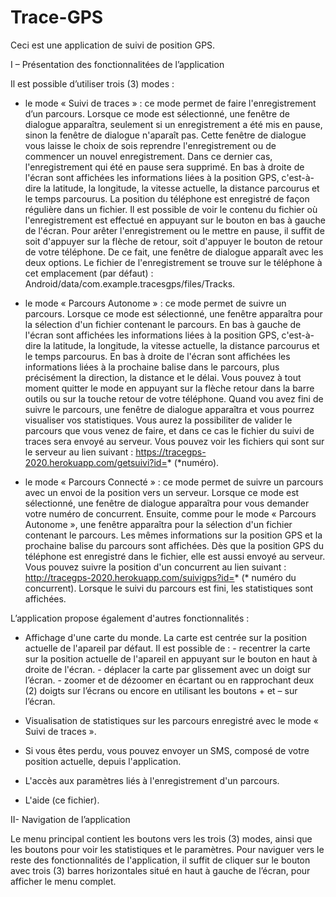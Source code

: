 # Trace-GPS

Ceci est une application de suivi de position GPS.

I – Présentation des fonctionnalitées de l’application

Il est possible d’utiliser trois (3) modes :

- le mode « Suivi de traces » :  ce mode permet de faire l'enregistrement d’un parcours.
			Lorsque ce mode est sélectionné, une fenêtre de dialogue apparaîtra, seulement si un enregistrement a été mis en pause, sinon la fenêtre de dialogue n'aparaît pas. Cette fenêtre de dialogue vous laisse le choix de sois reprendre l'enregistrement ou de commencer un nouvel enregistrement. Dans ce dernier cas, l'enregistrement qui été en pause sera supprimé.
			En bas à droite de l'écran sont affichées les informations liées à la position GPS, c'est-à-dire la latitude, la longitude, la vitesse actuelle, la distance parcourus et le temps parcourus.
			La position du téléphone est enregistré de façon régulière dans un fichier.
			Il est possible de voir le contenu du fichier où l'enregistrement est effectué en appuyant sur le bouton en bas à gauche de l'écran.
			Pour arêter l'enregistrement ou le mettre en pause, il suffit de soit d'appuyer sur la flèche de retour, soit d'appuyer le bouton de retour de votre téléphone. De ce fait, une fenêtre de dialogue apparaît avec les deux options.
			Le fichier de l'enregistrement se trouve sur le téléphone à cet emplacement (par défaut) : Android/data/com.example.tracesgps/files/Tracks.

- le mode « Parcours Autonome » : ce mode permet de suivre un parcours.
			Lorsque ce mode est sélectionné, une fenêtre apparaîtra pour la sélection d'un fichier contenant le parcours.
			En bas à gauche de l'écran sont affichées les informations liées à la position GPS, c'est-à-dire la latitude, la longitude, la vitesse actuelle, la distance parcourus et le temps parcourus.
			En bas à droite de l'écran sont affichées les informations liées à la prochaine balise dans le parcours, plus précisément la direction, la distance et le délai.
			Vous pouvez à tout moment quitter le mode en appuyant sur la flèche retour dans la barre outils ou sur la touche retour de votre téléphone.
			Quand vou avez fini de suivre le parcours, une fenêtre de dialogue apparaîtra et vous pourrez visualiser vos statistiques. Vous aurez la possibiliter de valider le parcours que vous venez de faire, et dans ce cas le fichier du suivi de traces sera envoyé au serveur.
			Vous pouvez voir les fichiers qui sont sur le serveur au lien suivant : https://tracegps-2020.herokuapp.com/getsuivi?id=* (*numéro).
			
- le mode « Parcours Connecté » : ce mode permet de suivre un parcours avec un envoi de la position vers un serveur.
			Lorsque ce mode est sélectionné, une fenêtre de dialogue apparaîtra pour vous demander votre numéro de concurrent.
			Ensuite, comme pour le mode « Parcours Autonome », une fenêtre apparaîtra pour la sélection d'un fichier contenant le parcours.
			Les mêmes informations sur la position GPS et la prochaine balise du parcours sont affichées.
			Dès que la position GPS du téléphone est enregistré dans le fichier, elle est aussi envoyé au serveur.
			Vous pouvez suivre la position d'un concurrent au lien suivant : http://tracegps-2020.herokuapp.com/suivigps?id=* (* numéro du concurrent).
			Lorsque le suivi du parcours est fini, les statistiques sont affichées.

L’application propose également d'autres fonctionnalités :

- Affichage d'une carte du monde.
			La carte est centrée sur la position actuelle de l'apareil par défaut.
			Il est possible de :
				- recentrer la carte sur la position actuelle de l'apareil en appuyant sur le bouton en haut à droite de l'écran.
				- déplacer la carte par glissement avec un doigt sur l’écran.
				- zoomer et de dézoomer en écartant ou en rapprochant deux (2) doigts sur l’écrans ou encore en utilisant les boutons + et – sur l’écran.

- Visualisation de statistiques sur les parcours enregistré avec le mode « Suivi de traces ».

- Si vous êtes perdu, vous pouvez envoyer un SMS, composé de votre position actuelle, depuis l'application.

- L'accès aux paramètres liés à l'enregistrement d'un parcours.

- L'aide (ce fichier).



II- Navigation de l’application

Le menu principal contient les boutons vers les trois (3) modes, ainsi que les boutons pour voir les statistiques et le paramètres.
Pour naviguer vers le reste des fonctionnalités de l'application, il suffit de cliquer sur le bouton avec trois (3) barres horizontales situé en haut à gauche de l’écran, pour afficher le menu complet.

				
